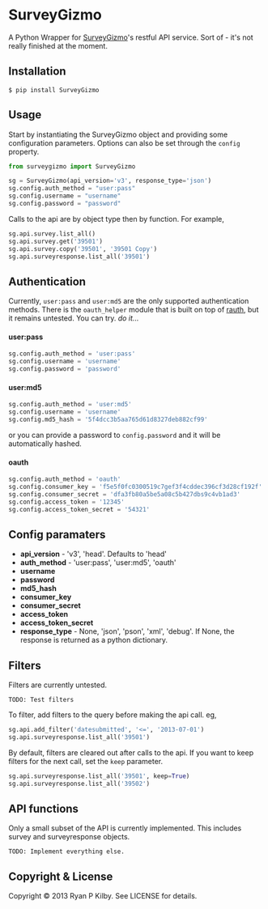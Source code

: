 
# SurveyGizmo

A Python Wrapper for [SurveyGizmo](http://developer.surveygizmo.com/rest-api-documentation/)'s restful API service. Sort of - it's not really finished at the moment.


## Installation

    $ pip install SurveyGizmo

## Usage

Start by instantiating the SurveyGizmo object and providing some configuration parameters. Options can also be set through the `config` property.

```python
from surveygizmo import SurveyGizmo

sg = SurveyGizmo(api_version='v3', response_type='json')
sg.config.auth_method = "user:pass"
sg.config.username = "username"
sg.config.password = "password"
```

Calls to the api are by object type then by function. For example,

```python
sg.api.survey.list_all()
sg.api.survey.get('39501')
sg.api.survey.copy('39501', '39501 Copy')
sg.api.surveyresponse.list_all('39501')
```

## Authentication

Currently, `user:pass` and `user:md5` are the only supported authentication methods. There is the `oauth_helper` module that is built on top of [rauth](https://github.com/litl/rauth), but it remains untested. You can try. *do it...*

#### user:pass
```python
sg.config.auth_method = 'user:pass'
sg.config.username = 'username'
sg.config.password = 'password'
```

#### user:md5
```python
sg.config.auth_method = 'user:md5'
sg.config.username = 'username'
sg.config.md5_hash = '5f4dcc3b5aa765d61d8327deb882cf99'
```
or you can provide a password to `config.password` and it will be automatically hashed.

#### oauth
```python
sg.config.auth_method = 'oauth'
sg.config.consumer_key = 'f5e5f0fc0300519c7gef3f4cddec396cf3d28cf192f'
sg.config.consumer_secret = 'dfa3fb80a5be5a08c5b427dbs9c4vb1ad3'
sg.config.access_token = '12345'
sg.config.access_token_secret = '54321'
```

## Config paramaters

* **api_version** - 'v3', 'head'. Defaults to 'head'
* **auth_method** - 'user:pass', 'user:md5', 'oauth'
* **username**
* **password**
* **md5_hash**
* **consumer_key**
* **consumer_secret**
* **access_token**
* **access_token_secret**
* **response_type** - None, 'json', 'pson', 'xml', 'debug'. If None, the response is returned as a python dictionary.

## Filters

Filters are currently untested. 

    TODO: Test filters

To filter, add filters to the query before making the api call. eg,

```python
sg.api.add_filter('datesubmitted', '<=', '2013-07-01')
sg.api.surveyresponse.list_all('39501')
```

By default, filters are cleared out after calls to the api. If you want to keep filters for the next call, set the `keep` parameter.

```python
sg.api.surveyresponse.list_all('39501', keep=True)
sg.api.surveyresponse.list_all('39502')
```

## API functions

Only a small subset of the API is currently implemented. This includes survey and surveyresponse objects.

    TODO: Implement everything else.


## Copyright & License
Copyright &copy; 2013 Ryan P Kilby. See LICENSE for details.

